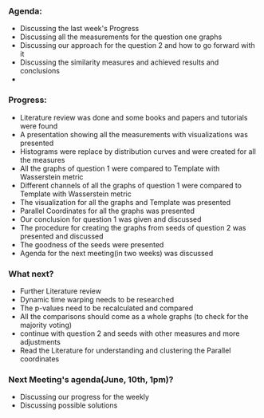 ### Agenda:

* Discussing the last week's Progress
* Discussing all the measurements for the question one graphs
* Discussing our approach for the question 2 and how to go forward with it
* Discussing the similarity measures and achieved results and conclusions
*

### Progress:

* Literature review was done and some books and papers and tutorials were found
* A presentation showing all the measurements with visualizations was presented
* Histograms were replace by distribution curves and were created for all the measures
* All the graphs of question 1 were compared to Template with Wasserstein metric
* Different channels of all the graphs of question 1 were compared to Template with Wasserstein metric
* The visualization for all the graphs and Template was presented
* Parallel Coordinates for all the graphs was presented
* Our conclusion for question 1 was given and discussed
* The procedure for creating the graphs from seeds of question 2 was presented and discussed
* The goodness of the seeds were presented
* Agenda for the next meeting(in two weeks) was discussed


### What next?

* Further Literature review
* Dynamic time warping needs to be researched
* The p-values need to be recalculated and compared
* All the comparisons should come as a whole graphs (to check for the majority voting)
* continue with question 2 and seeds with other measures and more adjustments
* Read the Literature for understanding and clustering the Parallel coordinates

### Next Meeting's agenda(June, 10th, 1pm)?

* Discussing our progress for the weekly
* Discussing possible solutions
